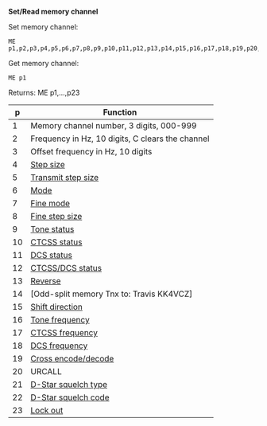__Set/Read memory channel__

Set memory channel:

	ME p1,p2,p3,p4,p5,p6,p7,p8,p9,p10,p11,p12,p13,p14,p15,p16,p17,p18,p19,p20,p21,p22,p23

Get memory channel:

	ME p1

Returns: ME p1,...,p23

| p   | Function |
| --- | --- |
|  1 | Memory channel number, 3 digits, 000-999
|  2 | Frequency in Hz, 10 digits, C clears the channel
|  3 | Offset frequency in Hz, 10 digits
|  4 | [Step size](/tables/step_size.md)
|  5 | [Transmit step size](/tables/step_size.md)
|  6 | [Mode](/tables/mode.md)
|  7 | [Fine mode](/tables/status.md)
|  8 | [Fine step size](/tables/finestep.md)
|  9 | [Tone status](/tables/status.md)
| 10 | [CTCSS status](/tables/status.md)
| 11 | [DCS status](/tables/status.md)
| 12 | [CTCSS/DCS status](/tables/status.md)
| 13 | [Reverse](/tables/status.md)
| 14 | [Odd-split memory Tnx to: Travis KK4VCZ]
| 15 | [Shift direction](/tables/shift.md)
| 16 | [Tone frequency](/tables/tone_ctcss.md)
| 17 | [CTCSS frequency](/tables/tone_ctcss.md)
| 18 | [DCS frequency](/tables/DCS.md)
| 19 | [Cross encode/decode](/tables/cross.md)
| 20 | URCALL
| 21 | [D-Star squelch type](/tables/DSTAR_squelchtype.md)
| 22 | [D-Star squelch code](/tables/DSTAR_squelchcode.md)
| 23 | [Lock out](/tables/status.md)
